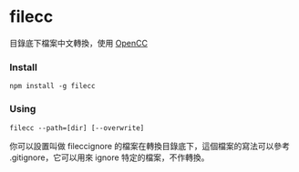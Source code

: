 # filecc

目錄底下檔案中文轉換，使用 [OpenCC](https://www.npmjs.com/package/opencc)

### Install
```
npm install -g filecc
```

### Using
```
filecc --path=[dir] [--overwrite]
```

你可以設置叫做 fileccignore 的檔案在轉換目錄底下，這個檔案的寫法可以參考 .gitignore，它可以用來 ignore 特定的檔案，不作轉換。

